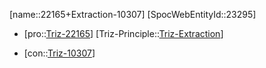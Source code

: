 ﻿---
type: TrizContradiction
aliases:
- 22165+Extraction-10307
license: CC BY-SA 4.0
copyright: https://github.com/SpocWeb
IsDeleted: false
IsReadOnly: false
Confidential: public
tags: 
- Triz/Contradiction
---
[name::22165+Extraction-10307]
[SpocWebEntityId::23295]
+ [pro::[Triz-22165](Triz-22165)]
[Triz-Principle::[Triz-Extraction](tech/Triz/Principle/Triz-Extraction.md)]
- [con::[Triz-10307](Triz-10307)]

